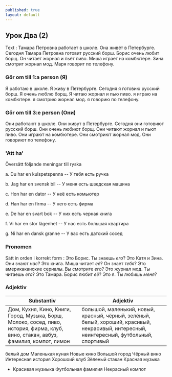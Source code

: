 ```yaml
---
published: true
layout: default
---
```


## Урок Два (2)
Text :
Тамара Петровна работает в школе. Она живёт в Петербурге. 
Сегодня Тамара Петровна готовит русский борш. Борис очень любит борщ. Он читает жорнал и пьёт пиво. 
Миша играет на комбютере. Зина смотрит жорнал мод. Маря говорит по телефону.

### Gör om till 1:a person (Я)

Я работаю в школе. Я живу в Петербурге. 
Сегодня я готовию русский борш. Я очень люблю борщ. Я читаю жорнал и пью пиво. 
я играю на комбютере. я смотрию жорнал мод. я говорию по телефону.

### Gör om till 3:e person (Они)

Они работают в школе. Они живут в Петербурге. 
Сегодня они готовиют русский борш. Они очень любиют борщ. Они читают жорнал и пьют пиво. 
Они играют на комбютере. Они смотриют жорнал мод. Они говориют по телефону.

### 'Att ha'

Översätt följande meningar till ryska

a. Du har en kulspetspenna -- У тебя есть ручка

b. Jag har en svensk bil -- У меня есть шведская машина

c. Hon har en dator -- У неё есть комьютер

d. Han har en firma -- У него есть фирма

e. De har en svart bok -- У них есть черная книга

f. Vi har en stor lägenhet -- У нас есть большая квартира

g. Ni har en dansk granne -- У вас есть датский сосед

### Pronomen

Sätt in orden i korrekt form : Это Борис. Ты знаешь *его*? Это Катя и Зина. Они знают *нас*? 
Это книга. Миша читает *её*? Он знает *тебя*? Это америкаканские сериалы. Вы смотрите *его*?
 Это журнал мод. Ты читаешь *его*? Это Тамара. Борис любит *её*? Это я. Ты любишь *меня*? 

### Adjektiv

| Substantiv | Adjektiv | 
| --- | --- | 
| Дом, Кухня, Кино, Книги, Город, Музыка, Борш, Молоко, сосед, пиво, история, фирма, клуб, вино, стакан, авбуз, фамилия, компот, лимон | болышой, маленький, новый, красный, чёрный, зелёный, белый, хороший, красивый, некрасивый, интересный, неинтересный, футбольный, спортивый |  


белый дом
Маленькая куная
Новые кино
Вольшой город
Чёрный вино
Интересная история
Хорошоий клуб
Зёленый стакан
Красная музыка
- Красивая музиыка
Футбольная фамилия 
Некрасиый компот
